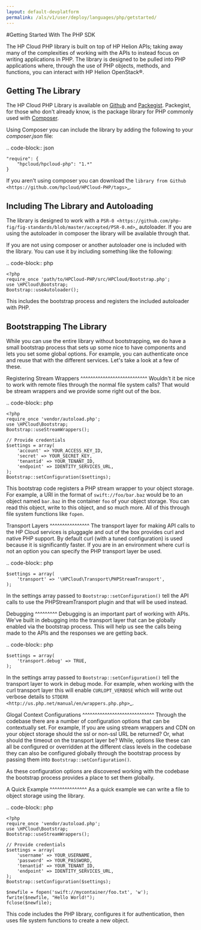 ```yaml
---
layout: default-devplatform
permalink: /als/v1/user/deploy/languages/php/getstarted/
---
```

<!--UNDER REVISION-->
#Getting Started With The PHP SDK

The HP Cloud PHP library is built on top of HP Helion APIs; taking away many of the
complexities of working with the APIs to instead focus on writing applications in PHP.
The library is designed to be pulled into PHP applications where, through the use of
PHP objects, methods, and functions, you can interact with HP Helion OpenStack®.

Getting The Library
-------------------
The HP Cloud PHP Library is available on [Github](https://github.com/hpcloud/HPCloud-PHP) and [Packegist](https://packagist.org/packages/hpcloud/hpcloud-php). Packegist, for those
who don't already know, is the package library for PHP commonly used with [Composer](http://getcomposer.org/).

Using Composer you can include the library by adding the following to your *composer.json* file:

.. code-block:: json

    "require": {
        "hpcloud/hpcloud-php": "1.*"
    }

If you aren't using composer you can download the `library from Github <https://github.com/hpcloud/HPCloud-PHP/tags>`_.

Including The Library and Autoloading
-------------------------------------
The library is designed to work with a `PSR-0 <https://github.com/php-fig/fig-standards/blob/master/accepted/PSR-0.md>`_
autoloader. If you are using the autoloader in composer the library will be available through that.

If you are not using composer or another autoloader one is included with the library.
You can use it by including something like the following:

.. code-block:: php

    <?php
    require_once 'path/to/HPCloud-PHP/src/HPCloud/Bootstrap.php';
    use \HPCloud\Bootstrap;
    Bootstrap::useAutoloader();

This includes the bootstrap process and registers the included autoloader with PHP.

Bootstrapping The Library
-------------------------
While you can use the entire library without bootstrapping, we do have a small bootstrap
process that sets up some nice to have components and lets you set some global options.
For example, you can authenticate once and reuse that with the different services. Let's
take a look at a few of these.

Registering Stream Wrappers
^^^^^^^^^^^^^^^^^^^^^^^^^^^
Wouldn't it be nice to work with remote files through the normal file system calls?
That would be stream wrappers and we provide some right out of the box.

.. code-block:: php

    <?php
    require_once 'vendor/autoload.php';
    use \HPCloud\Bootstrap;
    Bootstrap::useStreamWrappers();

    // Provide credentials
    $settings = array(
        'account' => YOUR_ACCESS_KEY_ID,
        'secret' => YOUR_SECRET_KEY,
        'tenantid' => YOUR_TENANT_ID,
        'endpoint' => IDENTITY_SERVICES_URL,
    );
    Bootstrap::setConfiguration($settings);

This bootstrap code registers a PHP stream wrapper to your object storage. For example,
a URI in the format of ``swift://foo/bar.baz`` would be to an object named ``bar.baz`` in the
container ``foo`` of your object storage. You can read this object, write to this object,
and so much more. All of this through file system functions like ``fopen``.

Transport Layers
^^^^^^^^^^^^^^^^
The transport layer for making API calls to the HP Cloud services is pluggagle and
out of the box provides curl and native PHP support. By default curl (with a tuned configuration)
is used because it is significantly faster. If you are in an environment where curl is not an
option you can specify the PHP transport layer be used.

.. code-block:: php

    $settings = array(
        'transport' => '\HPCloud\Transport\PHPStreamTransport',
    );

In the settings array passed to ``Bootstrap::setConfiguration()`` tell the API calls to use the
PHPStreamTransport plugin and that will be used instead.

Debugging
^^^^^^^^^
Debugging is an important part of working with APIs. We've built in debugging into
the transport layer that can be globally enabled via the bootstrap process. This will
help us see the calls being made to the APIs and the responses we are getting back.

.. code-block:: php

    $settings = array(
        'transport.debug' => TRUE,
    );

In the settings array passed to ``Bootstrap::setConfiguration()`` tell the transport
layer to work in debug mode. For example, when working with the curl transport layer
this will enable ``CURLOPT_VERBOSE`` which will write out verbose details to
`STDERR <http://us.php.net/manual/en/wrappers.php.php>`_.

Glogal Context Configurations
^^^^^^^^^^^^^^^^^^^^^^^^^^^^^
Through the codebase there are a number of configuration options that can be contextually set.
For example, If you are using stream wrappers and CDN on your object storage should the ssl
or non-ssl URL be returned? Or, what should the timeout on the transport layer be? While, options
like these can all be configured or overridden at the different class levels in the codebase
they can also be configured globally through the bootstrap process by passing them into
``Bootstrap::setConfiguration()``.

As these configuration options are discovered working with the codebase the bootstrap process
provides a place to set them globally.

A Quick Example
^^^^^^^^^^^^^^^
As a quick example we can write a file to object storage using the library.

.. code-block:: php

    <?php
    require_once 'vendor/autoload.php';
    use \HPCloud\Bootstrap;
    Bootstrap::useStreamWrappers();

    // Provide credentials
    $settings = array(
        'username' => YOUR_USERNAME,
        'password' => YOUR_PASSWORD,
        'tenantid' => YOUR_TENANT_ID,
        'endpoint' => IDENTITY_SERVICES_URL,
    );
    Bootstrap::setConfiguration($settings);

    $newfile = fopen('swift://mycontainer/foo.txt', 'w');
    fwrite($newfile, "Hello World!");
    fclose($newfile);

This code includes the PHP library, configures it for authentication, then uses file
system functions to create a new object.
